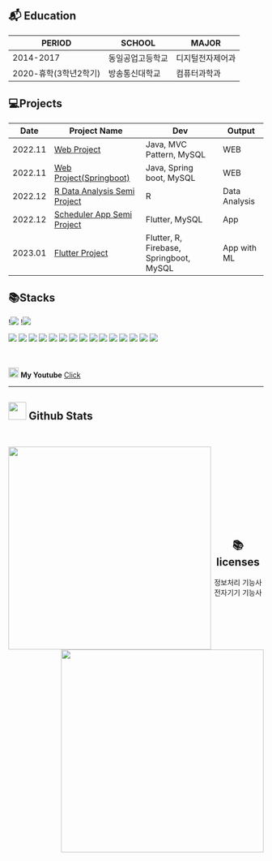 ## 📬 Education
|PERIOD|SCHOOL|MAJOR|
|------|------|------|
|2014-2017|동일공업고등학교|디지털전자제어과|
|2020-휴학(3학년2학기)|방송통신대학교|컴퓨터과학과|
 
## 💻Projects

  |Date|Project Name|Dev|Output|
  |-----|-----|-----|-----|  
  |2022.11|[Web Project](https://github.com/wlsgud0452/Petmily_MVCpattern)|Java, MVC Pattern, MySQL|WEB|
  |2022.11|[Web Project(Springboot)](https://github.com/wlsgud0452/petmily_spring)|Java, Spring boot, MySQL|WEB|
  |2022.12|[R Data Analysis Semi Project](link)|R|Data Analysis|
  |2022.12|[Scheduler App Semi Project](link란)|Flutter, MySQL|App|
  |2023.01|[Flutter Project](https://github.com/wlsgud0452/cha_sa_jo)|Flutter, R, Firebase, Springboot, MySQL|App with ML|


## 📚Stacks
<!-- Flutter -->
!<img src="https://img.shields.io/badge/Flutter-02569B?style=flat&logo=Flutter&logoColor=white"/>
!<img src="https://img.shields.io/badge/Dart-0175C2?style=flat&logo=Dart&logoColor=white"/>

<!-- VS Code -->
<img src="https://img.shields.io/badge/Python-3776AB?style=flat&logo=Python&logoColor=white"/>
<img src="https://img.shields.io/badge/VSCode-007ACC?style=flat&logo=Visual Studio Code&logoColor=white"/>

<!-- R -->
<img src="https://img.shields.io/badge/R-276DC3?style=flat&logo=R&logoColor=white"/>
<img src="https://img.shields.io/badge/RStudio-75AADB?style=flat&logo=RStudio&logoColor=white"/>

<!-- JAVA -->
<img src="https://img.shields.io/badge/JAVA-2C2255?style=flat&logo=JAVA&logoColor=white"/>
<img src="https://img.shields.io/badge/Eclipse IDE-2C2255?style=flat&logo=Eclipse IDE&logoColor=white"/>
<img src="https://img.shields.io/badge/Spring Boot-6DB33F?style=flat&logo=Spring Boot&logoColor=white"/>

<!-- MySQL -->
<img src="https://img.shields.io/badge/MySQL-4479A1?style=flat&logo=MySQL&logoColor=white"/>
<img src="https://img.shields.io/badge/Firebase-FFCA28?style=flat&logo=Firebase&logoColor=white"/>


<!-- GitHub -->
<img src="https://img.shields.io/badge/GitHub-181717?style=flat&logo=GitHub&logoColor=white"/>
<img src="https://img.shields.io/badge/Notion-000000?style=flat&logo=Notion&logoColor=white"/>
<img src="https://img.shields.io/badge/Miro-050038?style=flat&logo=Miro&logoColor=white"/>
<img src="https://img.shields.io/badge/Figma-F24E1E?style=flat&logo=Figma&logoColor=white"/>
<img src="https://img.shields.io/badge/Discord-5865F2?style=flat&logo=Discord&logoColor=white"/>
<img src="https://img.shields.io/badge/Google Docs-6DB33F?style=flat&logo=Google Docs&logoColor=white"/><br><br><br>

<img src =https://cdn-icons-png.flaticon.com/512/1384/1384060.png width = 20,m height = 20 > **My Youtube** [Click](https://www.youtube.com/channel/UCM-Cz3iJEL9M-JZHg1_-HrA)

---
## <img src="https://media.giphy.com/media/iY8CRBdQXODJSCERIr/giphy.gif" width="35"><b> Github Stats </b>
<br>
<p><img align="left" src="https://github-readme-stats.vercel.app/api/top-langs?username=wlsgud0452&show_icons=true&locale=en&layout=compact&theme=chartreuse-dark" width="400"/></p>
<p>&nbsp;<img align="right" src="https://github-readme-stats.vercel.app/api?username=wlsgud0452&show_icons=true&locale=en&theme=chartreuse-dark" width="400" /></p>
</div>
<br><br><br><br><br><br><br>

<div align=center>

## 📚licenses
   정보처리 기능사<br>
   전자기기 기능사
</div>

